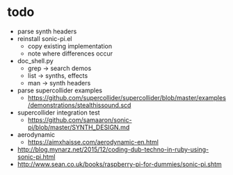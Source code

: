 # todo

- parse synth headers
- reinstall sonic-pi.el
  - copy existing implementation
  - note where differences occur
- doc_shell.py
  - grep -> search demos
  - list -> synths, effects
  - man -> synth headers
- parse supercollider examples
  - https://github.com/supercollider/supercollider/blob/master/examples/demonstrations/stealthissound.scd
- supercollider integration test
  - https://github.com/samaaron/sonic-pi/blob/master/SYNTH_DESIGN.md
- aerodynamic
  - https://aimxhaisse.com/aerodynamic-en.html
- http://blog.mynarz.net/2015/12/coding-dub-techno-in-ruby-using-sonic-pi.html
- http://www.sean.co.uk/books/raspberry-pi-for-dummies/sonic-pi.shtm